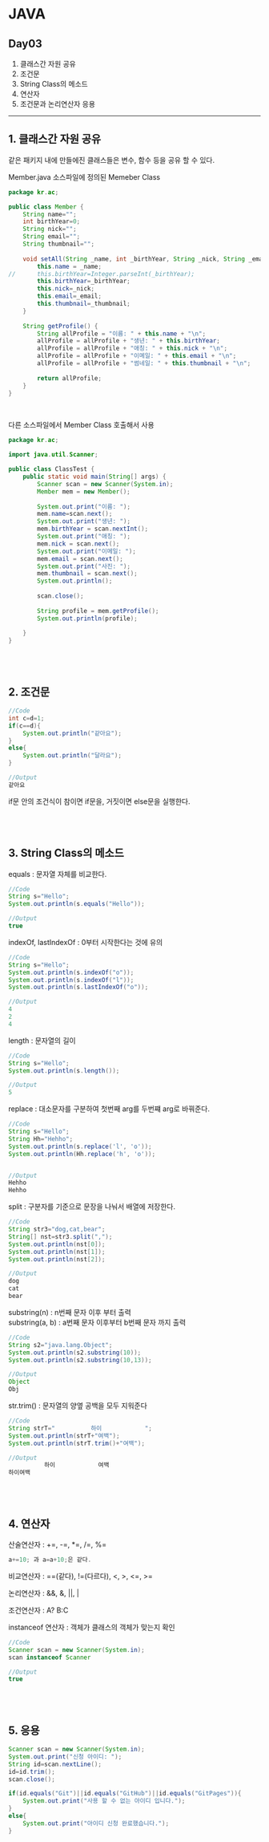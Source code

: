 # JAVA

## Day03

1. 클래스간 자원 공유
2. 조건문
3. String Class의 메소드
4. 연산자
5. 조건문과 논리연산자 응용

<hr/>

## 1. 클래스간 자원 공유
같은 패키지 내에 만들에진 클래스들은 변수, 함수 등을 공유 할 수 있다.

Member.java 소스파일에 정의된 Memeber Class

```java
package kr.ac;

public class Member {
	String name="";
	int birthYear=0;
	String nick="";
	String email="";
	String thumbnail="";
	
	void setAll(String _name, int _birthYear, String _nick, String _email, String _thumbnail) {
		this.name = _name;
//		this.birthYear=Integer.parseInt(_birthYear);
		this.birthYear=_birthYear;
		this.nick=_nick;
		this.email=_email;
		this.thumbnail=_thumbnail;
	}
	
	String getProfile() {
		String allProfile = "이름: " + this.name + "\n";
		allProfile = allProfile + "생년: " + this.birthYear;
		allProfile = allProfile + "애칭: " + this.nick + "\n";
		allProfile = allProfile + "이메일: " + this.email + "\n";
		allProfile = allProfile + "썸네일: " + this.thumbnail + "\n";
		
		return allProfile;
	}
}
```

<br>

다른 소스파일에서 Member Class 호출해서 사용
```java
package kr.ac;

import java.util.Scanner;

public class ClassTest {
	public static void main(String[] args) {
		Scanner scan = new Scanner(System.in);
		Member mem = new Member();
		
		System.out.print("이름: ");
		mem.name=scan.next();
		System.out.print("생년: ");
		mem.birthYear = scan.nextInt();
		System.out.print("애칭: ");
		mem.nick = scan.next();
		System.out.print("이메일: ");
		mem.email = scan.next();
		System.out.print("사진: ");
		mem.thumbnail = scan.next();
		System.out.println();
		
		scan.close();
		
		String profile = mem.getProfile();
		System.out.println(profile);
		
	}
}
```

<br>
<br>

## 2. 조건문

```java
//Code
int c=d=1;
if(c==d){
	System.out.println("같아요");
}
else{
	System.out.println("달라요");
}

//Output
같아요
```

if문 안의 조건식이 참이면 if문을, 거짓이면 else문을 실행한다.

<br>
<br>

## 3. String Class의 메소드

equals : 문자열 자체를 비교한다.
```java
//Code
String s="Hello";
System.out.println(s.equals("Hello"));

//Output
true
```

indexOf, lastIndexOf : 0부터 시작한다는 것에 유의
```java
//Code
String s="Hello";
System.out.println(s.indexOf("o"));
System.out.println(s.indexOf("l"));
System.out.println(s.lastIndexOf("o"));

//Output
4
2
4
```

length : 문자열의 길이
```java
//Code
String s="Hello";
System.out.println(s.length());

//Output
5
```

replace : 대소문자를 구분하여 첫번째 arg를 두번쨰 arg로 바꿔준다.
```java
//Code
String s="Hello";
String Hh="Hehho";
System.out.println(s.replace('l', 'o'));
System.out.println(Hh.replace('h', 'o'));


//Output
Hehho
Hehho
```

split : 구분자를 기준으로 문장을 나눠서 배열에 저장한다.
```java
//Code
String str3="dog,cat,bear";
String[] nst=str3.split(",");
System.out.println(nst[0]);
System.out.println(nst[1]);
System.out.println(nst[2]);

//Output
dog
cat
bear
```

substring(n) : n번째 문자 이후 부터 출력<br>substring(a, b) : a번째 문자 이후부터 b번째 문자 까지 출력
```java
//Code
String s2="java.lang.Object";
System.out.println(s2.substring(10));
System.out.println(s2.substring(10,13));

//Output
Object
Obj
```


str.trim() : 문자열의 양옆 공백을 모두 지워준다
```java
//Code
String strT="          하이            ";
System.out.println(strT+"여백");
System.out.println(strT.trim()+"여백");

//Output
          하이            여백
하이여백

```

<br>
<br>

## 4. 연산자

산술연산자 : +=, -=, *=, /=, %=
```java
a+=10; 과 a=a+10;은 같다.
```

비교연산자 : ==(같다), !=(다르다), <, >, <=, >=

논리연산자 : &&, &, ||, |

조건연산자 : A? B:C

instanceof 연산자 : 객체가 클래스의 객체가 맞는지 확인

```java
//Code
Scanner scan = new Scanner(System.in);
scan instanceof Scanner

//Output
true
```

<br>
<br>

## 5. 응용
```java
Scanner scan = new Scanner(System.in);
System.out.print("신청 아이디: ");
String id=scan.nextLine();
id=id.trim();
scan.close();

if(id.equals("Git")||id.equals("GitHub")||id.equals("GitPages")){
	System.out.print("사용 할 수 없는 아이디 입니다.");
}
else{
	System.out.print("아이디 신청 완료했습니다.");
}
```
